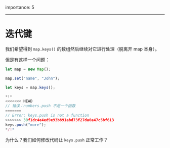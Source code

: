 importance: 5

---

# 迭代键

我们希望得到 `map.keys()` 的数组然后继续对它进行处理（脱离开 map 本身）。

但是有这样一个问题：

```js run
let map = new Map();

map.set("name", "John");

let keys = map.keys();

*!*
<<<<<<< HEAD
// 错误：numbers.push 不是一个函数
=======
// Error: keys.push is not a function
>>>>>>> 30f1dc4e4ed9e93b891abd73f27da0a47c5bf613
keys.push("more");
*/!*
```

为什么？我们如何修改代码让 `keys.push` 正常工作？
